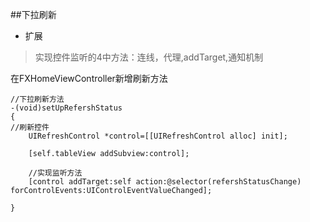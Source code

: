 ##下拉刷新
 - 扩展
 >实现控件监听的4中方法：连线，代理,addTarget,通知机制
 
在FXHomeViewController新增刷新方法


```
//下拉刷新方法
-(void)setUpRefershStatus
{
//刷新控件
    UIRefreshControl *control=[[UIRefreshControl alloc] init];
   
    [self.tableView addSubview:control];
    
    //实现监听方法
    [control addTarget:self action:@selector(refershStatusChange) forControlEvents:UIControlEventValueChanged];

}

```



